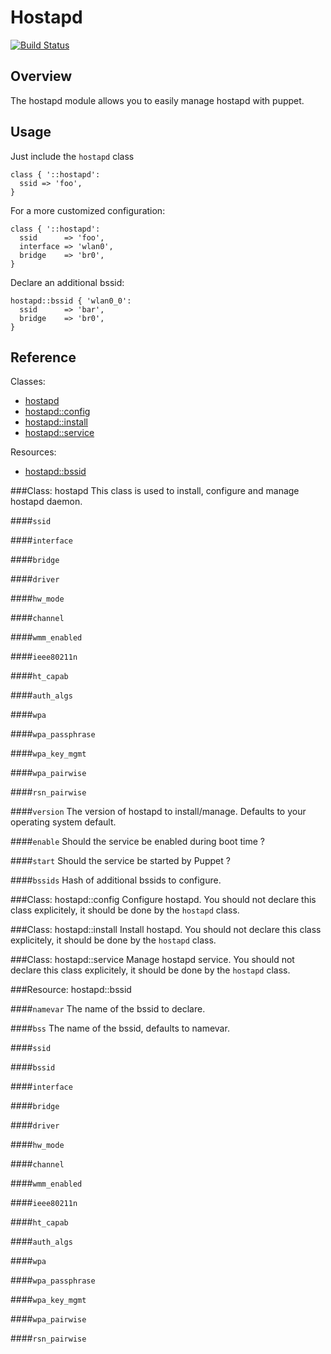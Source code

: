 Hostapd
=======

[![Build Status](https://travis-ci.org/mcanevet/puppet-hostapd.png?branch=master)](https://travis-ci.org/mcanevet/puppet-hostapd)

Overview
--------

The hostapd module allows you to easily manage hostapd with puppet.

Usage
-----

Just include the `hostapd` class

```puppet
class { '::hostapd':
  ssid => 'foo',
}
```

For a more customized configuration:

```puppet
class { '::hostapd':
  ssid      => 'foo',
  interface => 'wlan0',
  bridge    => 'br0',
}
```

Declare an additional bssid:

```puppet
hostapd::bssid { 'wlan0_0':
  ssid      => 'bar',
  bridge    => 'br0',
}
```

Reference
---------

Classes:

* [hostapd](#class-hostapd)
* [hostapd::config](#class-hostapd)
* [hostapd::install](#class-hostapd)
* [hostapd::service](#class-hostapd)

Resources:

* [hostapd::bssid](#resource-hostapdbssid)

###Class: hostapd
This class is used to install, configure and manage hostapd daemon.

####`ssid`

####`interface`

####`bridge`

####`driver`

####`hw_mode`

####`channel`

####`wmm_enabled`

####`ieee80211n`

####`ht_capab`

####`auth_algs`

####`wpa`

####`wpa_passphrase`

####`wpa_key_mgmt`

####`wpa_pairwise`

####`rsn_pairwise`

####`version`
The version of hostapd to install/manage. Defaults to your operating system default.

####`enable`
Should the service be enabled during boot time ?

####`start`
Should the service be started by Puppet ?

####`bssids`
Hash of additional bssids to configure.

###Class: hostapd::config
Configure hostapd.
You should not declare this class explicitely, it should be done by the `hostapd` class.

###Class: hostapd::install
Install hostapd.
You should not declare this class explicitely, it should be done by the `hostapd` class.

###Class: hostapd::service
Manage hostapd service.
You should not declare this class explicitely, it should be done by the `hostapd` class.

###Resource: hostapd::bssid

####`namevar`
The name of the bssid to declare.

####`bss`
The name of the bssid, defaults to namevar.

####`ssid`

####`bssid`

####`interface`

####`bridge`

####`driver`

####`hw_mode`

####`channel`

####`wmm_enabled`

####`ieee80211n`

####`ht_capab`

####`auth_algs`

####`wpa`

####`wpa_passphrase`

####`wpa_key_mgmt`

####`wpa_pairwise`

####`rsn_pairwise`
